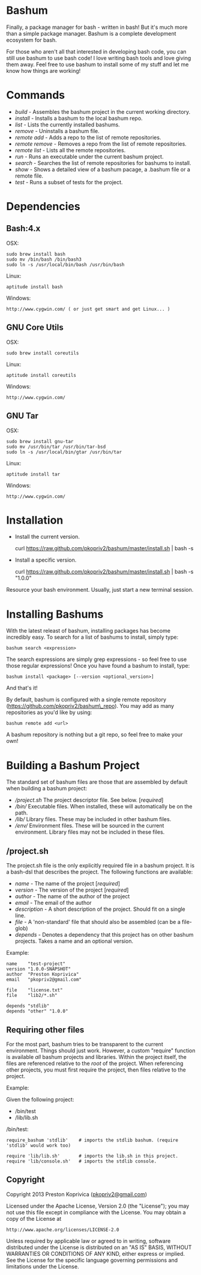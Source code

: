 # Bashum 

Finally, a package manager for bash - written in bash!  But it's much more
than a simple package manager.  Bashum is a complete development ecosystem 
for bash. 

For those who aren't all that interested in developing bash code, you can
still use bashum to use bash code!  I love writing bash tools and love 
giving them away.  Feel free to use bashum to install some of my stuff 
and let me know how things are working!

# Commands

* *build*         - Assembles the bashum project in the current working directory.
* *install*       - Installs a bashum to the local bashum repo.
* *list*          - Lists the currently installed bashums.
* *remove*        - Uninstalls a bashum file.
* *remote add*    - Adds a repo to the list of remote repositories.
* *remote remove* - Removes a repo from the list of remote repositories.
* *remote list*   - Lists all the remote repositories.
* *run*           - Runs an executable under the current bashum project.
* *search*        - Searches the list of remote repositories for bashums to install.
* *show*          - Shows a detailed view of a bashum pacage, a .bashum file or a remote file.
* *test*          - Runs a subset of tests for the project.

# Dependencies

## Bash:4.x 
	
OSX: 
	
	sudo brew install bash
	sudo mv /bin/bash /bin/bash3
	sudo ln -s /usr/local/bin/bash /usr/bin/bash

Linux:
	
	aptitude install bash

Windows:

	http://www.cygwin.com/ ( or just get smart and get Linux... )


## GNU Core Utils

OSX: 
	
	sudo brew install coreutils

Linux:
	
	aptitude install coreutils

Windows:

	http://www.cygwin.com/ 
	
## GNU Tar

OSX: 
	
	sudo brew install gnu-tar
	sudo mv /usr/bin/tar /usr/bin/tar-bsd
	sudo ln -s /usr/local/bin/gtar /usr/bin/tar

Linux:
	
	aptitude install tar

Windows:

	http://www.cygwin.com/ 
	

# Installation

* Install the current version.
	
	curl https://raw.github.com/pkopriv2/bashum/master/install.sh | bash -s 

* Install a specific version.

	curl https://raw.github.com/pkopriv2/bashum/master/install.sh | bash -s "1.0.0"

Resource your bash environment.  Usually, just start a new terminal session.

# Installing Bashums

With the latest releast of bashum, installing packages has become incredibly easy.  To search for a
list of bashums to install, simply type: 
	
	bashum search <expression>

The search expressions are simply grep expressions - so feel free to use those regular expressions!
Once you have found a bashum to install, type: 

	bashum install <package> [--version <optional_version>]

And that's it! 

By default, bashum is configured with a single remote repository (https://github.com/pkopriv2/bashum\_repo).
You may add as many repositories as you'd like by using:

	bashum remote add <url>

A bashum repository is nothing but a git repo, so feel free to make your own!

# Building a Bashum Project 

The standard set of bashum files are those that are assembled by default when building a bashum project:

* */project.sh*  The project descriptor file.  See below. [_required_]
* */bin/* Executable files.  When installed, these will automatically be on the path.
* */lib/* Library files.  These may be included in other bashum files. 
* */env/* Environment files.  These will be sourced in the current environment.  Library files may not be included in these files.

## /project.sh

The project.sh file is the only explicitly required file in a bashum project.  It is a bash-dsl 
that describes the project.  The following functions are available: 

* *name*         - The name of the project [_required_]
* *version*      - The version of the project [_required_]
* *author*       - The name of the author of the project
* *email*        - The email of the author
* *description*  - A short description of the project.  Should fit on a single line.
* *file*         - A 'non-standard' file that should also be assembled (can be a file-glob)
* *depends*      - Denotes a dependency that this project has on other bashum projects. Takes a name and an optional version. 

Example:

	name    "test-project"
	version "1.0.0-SNAPSHOT"
	author  "Preston Koprivica"
	email   "pkopriv2@gmail.com"

	file    "license.txt" 
	file    "lib2/*.sh" 

	depends "stdlib" 
	depends "other" "1.0.0"

## Requiring other files

For the most part, bashum tries to be transparent to the current environment.  Things should just work.  However,
a custom "require" function is available _all_ bashum projects and libraries.  Within the project itself, the files
are referenced relative to the _root_ of the project.  When referencing other projects, you must first require the
project, then files relative to the project.

Example:

Given the following project:

* /bin/test
* /lib/lib.sh

/bin/test: 

	require_bashum 'stdlib'    # imports the stdlib bashum. (require 'stdlib' would work too) 
	
	require 'lib/lib.sh'       # imports the lib.sh in this project.	
	require 'lib/console.sh'   # imports the stdlib console. 


## Copyright

Copyright 2013 Preston Koprivica (pkopriv2@gmail.com)

Licensed under the Apache License, Version 2.0 (the "License");
you may not use this file except in compliance with the License.
You may obtain a copy of the License at

    http://www.apache.org/licenses/LICENSE-2.0

Unless required by applicable law or agreed to in writing, software
distributed under the License is distributed on an "AS IS" BASIS,
WITHOUT WARRANTIES OR CONDITIONS OF ANY KIND, either express or implied.
See the License for the specific language governing permissions and
limitations under the License.
